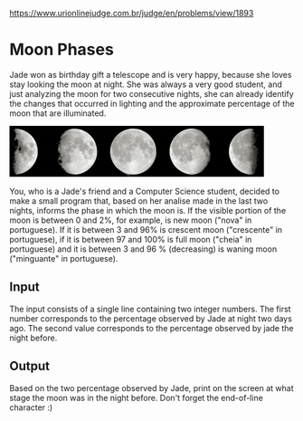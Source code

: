 https://www.urionlinejudge.com.br/judge/en/problems/view/1893

# Moon Phases

Jade won as birthday gift a telescope and is very happy, because she loves
stay looking the moon at night. She was always a very good student, and just
analyzing the moon for two consecutive nights, she can already identify the
changes that occurred in lighting and the approximate percentage of the moon
that are illuminated.

![](imgs/fases-lua.png)

You, who is a Jade's friend and a Computer Science student, decided to make a
small program that, based on her analise made in the last two nights, informs
the phase in which the moon is. If the visible portion of the moon is between
0 and 2%, for example, is new moon ("nova" in portuguese). If it is between 3
and 96% is crescent moon ("crescente" in portuguese), if it is between 97 and
100% is full moon ("cheia" in portuguese) and it is between 3 and 96 %
(decreasing) is waning moon ("minguante" in portuguese).

## Input

The input consists of a single line containing two integer numbers. The first
number corresponds to the percentage observed by Jade at night two days ago.
The second value corresponds to the percentage observed by jade the night
before.

## Output

Based on the two percentage observed by Jade, print on the screen at what
stage the moon was in the night before. Don't forget the end-of-line character
:)

